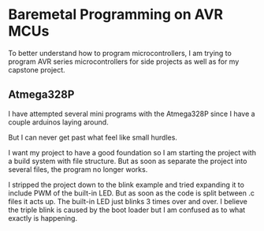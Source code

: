 # Baremetal Programming on AVR MCUs

To better understand how to program microcontrollers, I am trying to program
AVR series microcontrollers for side projects as well as for my capstone
project.

## Atmega328P

I have attempted several mini programs with the Atmega328P since I have
a couple arduinos laying around. 

But I can never get past what feel like small hurdles.

I want my project to have a good foundation so I am starting the project with
a build system with file structure. But as soon as separate the project into
several files, the program no longer works.

I stripped the project down to the blink example and tried expanding it to
include PWM of the built-in LED. But as soon as the code is split between .c
files it acts up. The built-in LED just blinks 3 times over and over. I believe
the triple blink is caused by the boot loader but I am confused as to what
exactly is happening.

